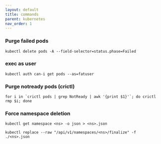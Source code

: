 ```yaml
---
layout: default
title: commands
parent: kubernetes
nav_order: 1
---
```


### Purge failed pods
```
kubectl delete pods -A --field-selector=status.phase=Failed
```

### exec as user
```
kubectl auth can-i get pods --as=fatuser
```

### Purge notready pods (crictl)
```
for i in `crictl pods | grep NotReady | awk '{print $1}'`; do crictl rmp $i; done
```

### Force namespace deletion
```
kubectl get namespace <ns> -o json > <ns>.json
```
```
kubectl replace --raw "/api/v1/namespaces/<ns>/finalize" -f ./<ns>.json
```